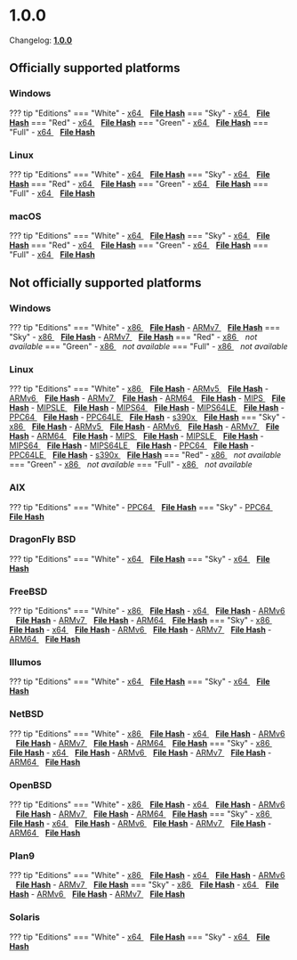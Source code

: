 # 1.0.0

Changelog: [**1.0.0**](../Changelog.md#100-_-july-09-2020)

## Officially supported platforms

### Windows

??? tip "Editions"
    === "White"
        - <a href="/dl/1.0.0/white/windows/dixer_amd64.exe">x64 </a> &nbsp;&nbsp; **<a href="/dl/1.0.0/white/windows/dixer_amd64_checksum.json">File Hash</a>**
    === "Sky"
        - <a href="/dl/1.0.0/sky/windows/dixer_amd64.exe">x64 </a> &nbsp;&nbsp; **<a href="/dl/1.0.0/sky/windows/dixer_amd64_checksum.json">File Hash</a>**
    === "Red"
        - <a href="/dl/1.0.0/red/windows/dixer_amd64.exe">x64 </a> &nbsp;&nbsp; **<a href="/dl/1.0.0/red/windows/dixer_amd64_checksum.json">File Hash</a>**
    === "Green"
        - <a href="/dl/1.0.0/green/windows/dixer_amd64.exe">x64 </a> &nbsp;&nbsp; **<a href="/dl/1.0.0/green/windows/dixer_amd64_checksum.json">File Hash</a>**
    === "Full"
        - <a href="/dl/1.0.0/full/windows/dixer_amd64.exe">x64 </a> &nbsp;&nbsp; **<a href="/dl/1.0.0/full/windows/dixer_amd64_checksum.json">File Hash</a>**

### Linux

??? tip "Editions"
    === "White"
        - <a href="/dl/1.0.0/white/linux/dixer_amd64">x64 </a> &nbsp;&nbsp; **<a href="/dl/1.0.0/white/linux/dixer_amd64_checksum.json">File Hash</a>**
    === "Sky"
        - <a href="/dl/1.0.0/sky/linux/dixer_amd64">x64 </a> &nbsp;&nbsp; **<a href="/dl/1.0.0/sky/linux/dixer_amd64_checksum.json">File Hash</a>**
    === "Red"
        - <a href="/dl/1.0.0/red/linux/dixer_amd64">x64 </a> &nbsp;&nbsp; **<a href="/dl/1.0.0/red/linux/dixer_amd64_checksum.json">File Hash</a>**
    === "Green"
        - <a href="/dl/1.0.0/green/linux/dixer_amd64">x64 </a> &nbsp;&nbsp; **<a href="/dl/1.0.0/green/linux/dixer_amd64_checksum.json">File Hash</a>**
    === "Full"
        - <a href="/dl/1.0.0/full/linux/dixer_amd64">x64 </a> &nbsp;&nbsp; **<a href="/dl/1.0.0/full/linux/dixer_amd64_checksum.json">File Hash</a>**

### macOS

??? tip "Editions"
    === "White"
        - <a href="/dl/1.0.0/white/darwin/dixer_amd64">x64 </a> &nbsp;&nbsp; **<a href="/dl/1.0.0/white/darwin/dixer_amd64_checksum.json">File Hash</a>**
    === "Sky"
        - <a href="/dl/1.0.0/sky/darwin/dixer_amd64">x64 </a> &nbsp;&nbsp; **<a href="/dl/1.0.0/sky/darwin/dixer_amd64_checksum.json">File Hash</a>**
    === "Red"
        - <a href="/dl/1.0.0/red/darwin/dixer_amd64">x64 </a> &nbsp;&nbsp; **<a href="/dl/1.0.0/red/darwin/dixer_amd64_checksum.json">File Hash</a>**
    === "Green"
        - <a href="/dl/1.0.0/green/darwin/dixer_amd64">x64 </a> &nbsp;&nbsp; **<a href="/dl/1.0.0/green/darwin/dixer_amd64_checksum.json">File Hash</a>**
    === "Full"
        - <a href="/dl/1.0.0/full/darwin/dixer_amd64">x64 </a> &nbsp;&nbsp; **<a href="/dl/1.0.0/full/darwin/dixer_amd64_checksum.json">File Hash</a>**

## Not officially supported platforms

### Windows

??? tip "Editions"
    === "White"
        - <a href="/dl/1.0.0/white/windows/dixer_386.exe">x86 </a> &nbsp;&nbsp; **<a href="/dl/1.0.0/white/windows/dixer_386_checksum.json">File Hash</a>**
        - <a href="/dl/1.0.0/white/windows/dixer_armV7.exe">ARMv7 </a> &nbsp;&nbsp; **<a href="/dl/1.0.0/white/windows/dixer_armV7_checksum.json">File Hash</a>**
    === "Sky"
        - <a href="/dl/1.0.0/sky/windows/dixer_386.exe">x86 </a> &nbsp;&nbsp; **<a href="/dl/1.0.0/sky/windows/dixer_386_checksum.json">File Hash</a>**
        - <a href="/dl/1.0.0/white/windows/dixer_armV7.exe">ARMv7 </a> &nbsp;&nbsp; **<a href="/dl/1.0.0/sky/windows/dixer_armV7_checksum.json">File Hash</a>**
    === "Red"
        - <a href="/dl/1.0.0/red/windows/dixer_386.exe">x86 </a> &nbsp;&nbsp; *not available*
    === "Green"
        - <a href="/dl/1.0.0/green/windows/dixer_386.exe">x86 </a> &nbsp;&nbsp; *not available*
    === "Full"
        - <a href="/dl/1.0.0/full/windows/dixer_386.exe">x86 </a> &nbsp;&nbsp; *not available*

### Linux

??? tip "Editions"
    === "White"
        - <a href="/dl/1.0.0/white/linux/dixer_386">x86 </a> &nbsp;&nbsp; **<a href="/dl/1.0.0/white/linux/dixer_386_checksum.json">File Hash</a>**
        - <a href="/dl/1.0.0/white/linux/dixer_armV5">ARMv5 </a> &nbsp;&nbsp; **<a href="/dl/1.0.0/white/linux/dixer_armV5_checksum.json">File Hash</a>**
        - <a href="/dl/1.0.0/white/linux/dixer_armV6">ARMv6 </a> &nbsp;&nbsp; **<a href="/dl/1.0.0/white/linux/dixer_armV6_checksum.json">File Hash</a>**
        - <a href="/dl/1.0.0/white/linux/dixer_armV7">ARMv7 </a> &nbsp;&nbsp; **<a href="/dl/1.0.0/white/linux/dixer_armV7_checksum.json">File Hash</a>**
        - <a href="/dl/1.0.0/white/linux/dixer_arm64">ARM64 </a> &nbsp;&nbsp; **<a href="/dl/1.0.0/white/linux/dixer_arm64_checksum.json">File Hash</a>**
        - <a href="/dl/1.0.0/white/linux/dixer_mips">MIPS </a> &nbsp;&nbsp; **<a href="/dl/1.0.0/white/linux/dixer_mips_checksum.json">File Hash</a>**
        - <a href="/dl/1.0.0/white/linux/dixer_mipsle">MIPSLE </a> &nbsp;&nbsp; **<a href="/dl/1.0.0/white/linux/dixer_mipsle_checksum.json">File Hash</a>**
        - <a href="/dl/1.0.0/white/linux/dixer_mips64">MIPS64 </a> &nbsp;&nbsp; **<a href="/dl/1.0.0/white/linux/dixer_mips64_checksum.json">File Hash</a>**
        - <a href="/dl/1.0.0/white/linux/dixer_mips64le">MIPS64LE </a> &nbsp;&nbsp; **<a href="/dl/1.0.0/white/linux/dixer_mips64le_checksum.json">File Hash</a>**
        - <a href="/dl/1.0.0/white/linux/dixer_ppc64">PPC64 </a> &nbsp;&nbsp; **<a href="/dl/1.0.0/white/linux/dixer_ppc64_checksum.json">File Hash</a>**
        - <a href="/dl/1.0.0/white/linux/dixer_ppc64le">PPC64LE </a> &nbsp;&nbsp; **<a href="/dl/1.0.0/white/linux/dixer_ppc64le_checksum.json">File Hash</a>**
        - <a href="/dl/1.0.0/white/linux/dixer_s390x">s390x </a> &nbsp;&nbsp; **<a href="/dl/1.0.0/white/linux/dixer_s390x_checksum.json">File Hash</a>**
    === "Sky"
        - <a href="/dl/1.0.0/sky/linux/dixer_386">x86 </a> &nbsp;&nbsp; **<a href="/dl/1.0.0/sky/linux/dixer_386_checksum.json">File Hash</a>**
        - <a href="/dl/1.0.0/sky/linux/dixer_armV5">ARMv5 </a> &nbsp;&nbsp; **<a href="/dl/1.0.0/sky/linux/dixer_armV5_checksum.json">File Hash</a>**
        - <a href="/dl/1.0.0/sky/linux/dixer_armV6">ARMv6 </a> &nbsp;&nbsp; **<a href="/dl/1.0.0/sky/linux/dixer_armV6_checksum.json">File Hash</a>**
        - <a href="/dl/1.0.0/sky/linux/dixer_armV7">ARMv7 </a> &nbsp;&nbsp; **<a href="/dl/1.0.0/sky/linux/dixer_armV7_checksum.json">File Hash</a>**
        - <a href="/dl/1.0.0/sky/linux/dixer_arm64">ARM64 </a> &nbsp;&nbsp; **<a href="/dl/1.0.0/sky/linux/dixer_arm64_checksum.json">File Hash</a>**
        - <a href="/dl/1.0.0/sky/linux/dixer_mips">MIPS </a> &nbsp;&nbsp; **<a href="/dl/1.0.0/sky/linux/dixer_mips_checksum.json">File Hash</a>**
        - <a href="/dl/1.0.0/sky/linux/dixer_mipsle">MIPSLE </a> &nbsp;&nbsp; **<a href="/dl/1.0.0/sky/linux/dixer_mipsle_checksum.json">File Hash</a>**
        - <a href="/dl/1.0.0/sky/linux/dixer_mips64">MIPS64 </a> &nbsp;&nbsp; **<a href="/dl/1.0.0/sky/linux/dixer_mips64_checksum.json">File Hash</a>**
        - <a href="/dl/1.0.0/sky/linux/dixer_mips64le">MIPS64LE </a> &nbsp;&nbsp; **<a href="/dl/1.0.0/sky/linux/dixer_mips64le_checksum.json">File Hash</a>**
        - <a href="/dl/1.0.0/sky/linux/dixer_ppc64">PPC64 </a> &nbsp;&nbsp; **<a href="/dl/1.0.0/sky/linux/dixer_ppc64_checksum.json">File Hash</a>**
        - <a href="/dl/1.0.0/sky/linux/dixer_ppc64le">PPC64LE </a> &nbsp;&nbsp; **<a href="/dl/1.0.0/sky/linux/dixer_ppc64le_checksum.json">File Hash</a>**
        - <a href="/dl/1.0.0/sky/linux/dixer_s390x">s390x </a> &nbsp;&nbsp; **<a href="/dl/1.0.0/sky/linux/dixer_s390x_checksum.json">File Hash</a>**
    === "Red"
        - <a href="/dl/1.0.0/red/linux/dixer_386">x86 </a> &nbsp;&nbsp; *not available*
    === "Green"
        - <a href="/dl/1.0.0/green/linux/dixer_386">x86 </a> &nbsp;&nbsp; *not available*
    === "Full"
        - <a href="/dl/1.0.0/full/linux/dixer_386">x86 </a> &nbsp;&nbsp; *not available*

### AIX

??? tip "Editions"
    === "White"
        - <a href="/dl/1.0.0/white/aix/dixer_ppc64">PPC64 </a> &nbsp;&nbsp; **<a href="/dl/1.0.0/white/aix/dixer_ppc64_checksum.json">File Hash</a>**
    === "Sky"
        - <a href="/dl/1.0.0/sky/aix/dixer_ppc64">PPC64 </a> &nbsp;&nbsp; **<a href="/dl/1.0.0/sky/aix/dixer_ppc64_checksum.json">File Hash</a>**

### DragonFly BSD

??? tip "Editions"
    === "White"
        - <a href="/dl/1.0.0/white/dragonfly/dixer_amd64">x64 </a> &nbsp;&nbsp; **<a href="/dl/1.0.0/white/dragonfly/dixer_amd64_checksum.json">File Hash</a>**
    === "Sky"
        - <a href="/dl/1.0.0/sky/dragonfly/dixer_amd64">x64 </a> &nbsp;&nbsp; **<a href="/dl/1.0.0/sky/dragonfly/dixer_amd64_checksum.json">File Hash</a>**

### FreeBSD

??? tip "Editions"
    === "White"
        - <a href="/dl/1.0.0/white/freebsd/dixer_386">x86 </a> &nbsp;&nbsp; **<a href="/dl/1.0.0/white/freebsd/dixer_386_checksum.json">File Hash</a>**
        - <a href="/dl/1.0.0/white/freebsd/dixer_amd64">x64 </a> &nbsp;&nbsp; **<a href="/dl/1.0.0/white/freebsd/dixer_amd64_checksum.json">File Hash</a>**
        - <a href="/dl/1.0.0/white/freebsd/dixer_armV6">ARMv6 </a> &nbsp;&nbsp; **<a href="/dl/1.0.0/white/freebsd/dixer_armV6_checksum.json">File Hash</a>**
        - <a href="/dl/1.0.0/white/freebsd/dixer_armV7">ARMv7 </a> &nbsp;&nbsp; **<a href="/dl/1.0.0/white/freebsd/dixer_armV7_checksum.json">File Hash</a>**
        - <a href="/dl/1.0.0/white/freebsd/dixer_arm64">ARM64 </a> &nbsp;&nbsp; **<a href="/dl/1.0.0/white/freebsd/dixer_arm64_checksum.json">File Hash</a>**
    === "Sky"
        - <a href="/dl/1.0.0/sky/freebsd/dixer_386">x86 </a> &nbsp;&nbsp; **<a href="/dl/1.0.0/sky/freebsd/dixer_386_checksum.json">File Hash</a>**
        - <a href="/dl/1.0.0/sky/freebsd/dixer_amd64">x64 </a> &nbsp;&nbsp; **<a href="/dl/1.0.0/sky/freebsd/dixer_amd64_checksum.json">File Hash</a>**
        - <a href="/dl/1.0.0/sky/freebsd/dixer_armV6">ARMv6 </a> &nbsp;&nbsp; **<a href="/dl/1.0.0/sky/freebsd/dixer_armV6_checksum.json">File Hash</a>**
        - <a href="/dl/1.0.0/sky/freebsd/dixer_armV7">ARMv7 </a> &nbsp;&nbsp; **<a href="/dl/1.0.0/sky/freebsd/dixer_armV7_checksum.json">File Hash</a>**
        - <a href="/dl/1.0.0/sky/freebsd/dixer_arm64">ARM64 </a> &nbsp;&nbsp; **<a href="/dl/1.0.0/sky/freebsd/dixer_arm64_checksum.json">File Hash</a>**

### Illumos

??? tip "Editions"
    === "White"
        - <a href="/dl/1.0.0/white/illumos/dixer_amd64">x64 </a> &nbsp;&nbsp; **<a href="/dl/1.0.0/white/illumos/dixer_amd64_checksum.json">File Hash</a>**
    === "Sky"
        - <a href="/dl/1.0.0/sky/illumos/dixer_amd64">x64 </a> &nbsp;&nbsp; **<a href="/dl/1.0.0/sky/illumos/dixer_amd64_checksum.json">File Hash</a>**

### NetBSD

??? tip "Editions"
    === "White"
        - <a href="/dl/1.0.0/white/netbsd/dixer_386">x86 </a> &nbsp;&nbsp; **<a href="/dl/1.0.0/white/netbsd/dixer_386_checksum.json">File Hash</a>**
        - <a href="/dl/1.0.0/white/netbsd/dixer_amd64">x64 </a> &nbsp;&nbsp; **<a href="/dl/1.0.0/white/netbsd/dixer_amd64_checksum.json">File Hash</a>**
        - <a href="/dl/1.0.0/white/netbsd/dixer_armV6">ARMv6 </a> &nbsp;&nbsp; **<a href="/dl/1.0.0/white/netbsd/dixer_armV6_checksum.json">File Hash</a>**
        - <a href="/dl/1.0.0/white/netbsd/dixer_armV7">ARMv7 </a> &nbsp;&nbsp; **<a href="/dl/1.0.0/white/netbsd/dixer_armV7_checksum.json">File Hash</a>**
        - <a href="/dl/1.0.0/white/netbsd/dixer_arm64">ARM64 </a> &nbsp;&nbsp; **<a href="/dl/1.0.0/white/netbsd/dixer_arm64_checksum.json">File Hash</a>**
    === "Sky"
        - <a href="/dl/1.0.0/sky/netbsd/dixer_386">x86 </a> &nbsp;&nbsp; **<a href="/dl/1.0.0/sky/netbsd/dixer_386_checksum.json">File Hash</a>**
        - <a href="/dl/1.0.0/sky/netbsd/dixer_amd64">x64 </a> &nbsp;&nbsp; **<a href="/dl/1.0.0/sky/netbsd/dixer_amd64_checksum.json">File Hash</a>**
        - <a href="/dl/1.0.0/sky/netbsd/dixer_armV6">ARMv6 </a> &nbsp;&nbsp; **<a href="/dl/1.0.0/sky/netbsd/dixer_armV6_checksum.json">File Hash</a>**
        - <a href="/dl/1.0.0/sky/netbsd/dixer_armV7">ARMv7 </a> &nbsp;&nbsp; **<a href="/dl/1.0.0/sky/netbsd/dixer_armV7_checksum.json">File Hash</a>**
        - <a href="/dl/1.0.0/sky/netbsd/dixer_arm64">ARM64 </a> &nbsp;&nbsp; **<a href="/dl/1.0.0/sky/netbsd/dixer_arm64_checksum.json">File Hash</a>**

### OpenBSD

??? tip "Editions"
    === "White"
        - <a href="/dl/1.0.0/white/openbsd/dixer_386">x86 </a> &nbsp;&nbsp; **<a href="/dl/1.0.0/white/openbsd/dixer_386_checksum.json">File Hash</a>**
        - <a href="/dl/1.0.0/white/openbsd/dixer_amd64">x64 </a> &nbsp;&nbsp; **<a href="/dl/1.0.0/white/openbsd/dixer_amd64_checksum.json">File Hash</a>**
        - <a href="/dl/1.0.0/white/openbsd/dixer_armV6">ARMv6 </a> &nbsp;&nbsp; **<a href="/dl/1.0.0/white/openbsd/dixer_armV6_checksum.json">File Hash</a>**
        - <a href="/dl/1.0.0/white/openbsd/dixer_armV7">ARMv7 </a> &nbsp;&nbsp; **<a href="/dl/1.0.0/white/openbsd/dixer_armV7_checksum.json">File Hash</a>**
        - <a href="/dl/1.0.0/white/openbsd/dixer_arm64">ARM64 </a> &nbsp;&nbsp; **<a href="/dl/1.0.0/white/openbsd/dixer_arm64_checksum.json">File Hash</a>**
    === "Sky"
        - <a href="/dl/1.0.0/sky/openbsd/dixer_386">x86 </a> &nbsp;&nbsp; **<a href="/dl/1.0.0/sky/openbsd/dixer_386_checksum.json">File Hash</a>**
        - <a href="/dl/1.0.0/sky/openbsd/dixer_amd64">x64 </a> &nbsp;&nbsp; **<a href="/dl/1.0.0/sky/openbsd/dixer_amd64_checksum.json">File Hash</a>**
        - <a href="/dl/1.0.0/sky/openbsd/dixer_armV6">ARMv6 </a> &nbsp;&nbsp; **<a href="/dl/1.0.0/sky/openbsd/dixer_armV6_checksum.json">File Hash</a>**
        - <a href="/dl/1.0.0/sky/openbsd/dixer_armV7">ARMv7 </a> &nbsp;&nbsp; **<a href="/dl/1.0.0/sky/openbsd/dixer_armV7_checksum.json">File Hash</a>**
        - <a href="/dl/1.0.0/sky/openbsd/dixer_arm64">ARM64 </a> &nbsp;&nbsp; **<a href="/dl/1.0.0/sky/openbsd/dixer_arm64_checksum.json">File Hash</a>**

### Plan9

??? tip "Editions"
    === "White"
        - <a href="/dl/1.0.0/white/plan9/dixer_386">x86 </a> &nbsp;&nbsp; **<a href="/dl/1.0.0/white/plan9/dixer_386_checksum.json">File Hash</a>**
        - <a href="/dl/1.0.0/white/plan9/dixer_amd64">x64 </a> &nbsp;&nbsp; **<a href="/dl/1.0.0/white/plan9/dixer_amd64_checksum.json">File Hash</a>**
        - <a href="/dl/1.0.0/white/plan9/dixer_armV6">ARMv6 </a> &nbsp;&nbsp; **<a href="/dl/1.0.0/white/plan9/dixer_armV6_checksum.json">File Hash</a>**
        - <a href="/dl/1.0.0/white/plan9/dixer_armV7">ARMv7 </a> &nbsp;&nbsp; **<a href="/dl/1.0.0/white/plan9/dixer_armV7_checksum.json">File Hash</a>**
    === "Sky"
        - <a href="/dl/1.0.0/sky/plan9/dixer_386">x86 </a> &nbsp;&nbsp; **<a href="/dl/1.0.0/sky/plan9/dixer_386_checksum.json">File Hash</a>**
        - <a href="/dl/1.0.0/sky/plan9/dixer_amd64">x64 </a> &nbsp;&nbsp; **<a href="/dl/1.0.0/sky/plan9/dixer_amd64_checksum.json">File Hash</a>**
        - <a href="/dl/1.0.0/sky/plan9/dixer_armV6">ARMv6 </a> &nbsp;&nbsp; **<a href="/dl/1.0.0/sky/plan9/dixer_armV6_checksum.json">File Hash</a>**
        - <a href="/dl/1.0.0/sky/plan9/dixer_armV7">ARMv7 </a> &nbsp;&nbsp; **<a href="/dl/1.0.0/sky/plan9/dixer_armV7_checksum.json">File Hash</a>**

### Solaris

??? tip "Editions"
    === "White"
        - <a href="/dl/1.0.0/white/solaris/dixer_amd64">x64 </a> &nbsp;&nbsp; **<a href="/dl/1.0.0/white/solaris/dixer_amd64_checksum.json">File Hash</a>**
    === "Sky"
        - <a href="/dl/1.0.0/sky/solaris/dixer_amd64">x64 </a> &nbsp;&nbsp; **<a href="/dl/1.0.0/sky/solaris/dixer_amd64_checksum.json">File Hash</a>**
